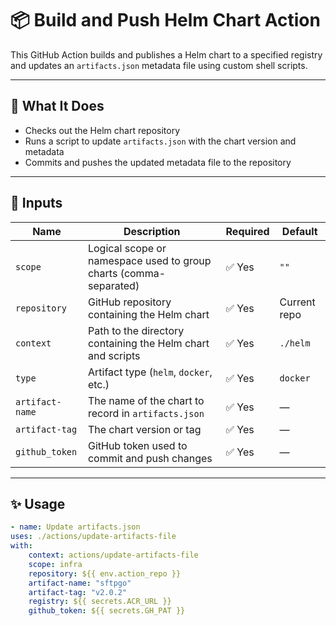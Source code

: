 # 📦 Build and Push Helm Chart Action

This GitHub Action builds and publishes a Helm chart to a specified registry and updates an `artifacts.json` metadata file using custom shell scripts. 

---

## 🚀 What It Does

- Checks out the Helm chart repository
- Runs a script to update `artifacts.json` with the chart version and metadata
- Commits and pushes the updated metadata file to the repository

---

## 🔧 Inputs

| Name            | Description                                                    | Required | Default     |
|-----------------|----------------------------------------------------------------|----------|-------------|
| `scope`         | Logical scope or namespace used to group charts (comma-separated) | ✅ Yes   | `""`        |
| `repository`    | GitHub repository containing the Helm chart                   | ✅ Yes     | Current repo |
| `context`       | Path to the directory containing the Helm chart and scripts   | ✅ Yes   | `./helm`     |
| `type`          | Artifact type (`helm`, `docker`, etc.)                        | ✅ Yes     | `docker`     |
| `artifact-name` | The name of the chart to record in `artifacts.json`           | ✅ Yes   | —           |
| `artifact-tag`  | The chart version or tag                                      | ✅ Yes   | —           |
| `github_token`  | GitHub token used to commit and push changes                  | ✅ Yes   | —           |


---

## ✨ Usage

```yaml
- name: Update artifacts.json
uses: ./actions/update-artifacts-file
with:
    context: actions/update-artifacts-file
    scope: infra
    repository: ${{ env.action_repo }}
    artifact-name: "sftpgo"
    artifact-tag: "v2.0.2"
    registry: ${{ secrets.ACR_URL }}
    github_token: ${{ secrets.GH_PAT }}
```
